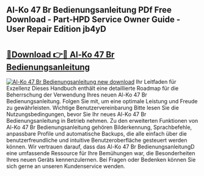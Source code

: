 ## Al-Ko 47 Br Bedienungsanleitung PDf Free Download - Part-HPD Service Owner Guide - User Repair Edition jb4yD

# <h2><a href="http://df1ml4m.blite.top/?on=Al-Ko+47+Br+Bedienungsanleitung">🔗Download 👉🔴 Al-Ko 47 Br Bedienungsanleitung</a></h2>

[![Al-Ko 47 Br Bedienungsanleitung new download](https://i.imgur.com/lujVjoI.png)](http://df1ml4m.blite.top/?on=Al-Ko+47+Br+Bedienungsanleitung)
Ihr Leitfaden für Exzellenz Dieses Handbuch enthält eine detaillierte Roadmap für die Beherrschung der Verwendung Ihres neuen Al-Ko 47 Br Bedienungsanleitung. Folgen Sie mit, um eine optimale Leistung und Freude zu gewährleisten. Wichtige Benutzervereinbarung Bitte lesen Sie die Nutzungsbedingungen, bevor Sie Ihr neues Al-Ko 47 Br Bedienungsanleitung in Betrieb nehmen. Zu den erweiterten Funktionen von Al-Ko 47 Br Bedienungsanleitung gehören Bilderkennung, Sprachbefehle, anpassbare Profile und automatische Backups, die alle einfach über die benutzerfreundliche und intuitive Benutzeroberfläche gesteuert werden können. Wir vertrauen darauf, dass das Al-Ko 47 Br BedienungsanleitungD eine umfassende Ressource für Ihre Bemühungen war, die Besonderheiten Ihres neuen Geräts kennenzulernen. Bei Fragen oder Bedenken können Sie sich gerne an unseren Kundenservice wenden.
